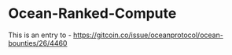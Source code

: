 # Ocean-Ranked-Compute
This is an entry to - https://gitcoin.co/issue/oceanprotocol/ocean-bounties/26/4460
